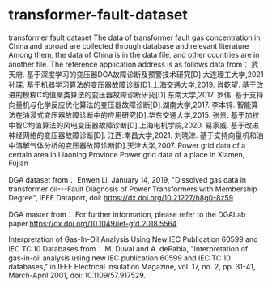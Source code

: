 # transformer-fault-dataset
transformer fault dataset
The data of transformer fault gas concentration in China and abroad are collected through database and relevant literature
Among them, the data of China is in the data file, and other countries are in another file. The reference application address is as follows
data from：
 武天府. 基于深度学习的变压器DGA故障诊断及预警技术研究[D].大连理工大学,2021
 孙琛. 基于机器学习算法的变压器故障诊断[D].上海交通大学,2019.
 肖乾望. 基于改进的模糊C均值聚类算法的变压器故障诊断研究[D].东南大学,2017.
 罗伟. 基于支持向量机与化学反应优化算法的变压器故障诊断[D].湖南大学,2017.
 李本锌. 智能算法在油浸式变压器故障诊断中的应用研究[D].华东交通大学,2015.
 张贵. 基于加权中智C均值算法的风电变压器故障诊断[D].上海电机学院,2020.
 易家威. 基于改进神经网络的变压器故障诊断[D]. 江西:南昌大学,2021.
 刘晓津. 基于支持向量机和油中溶解气体分析的变压器故障诊断[D].天津大学,2007.
 Power grid data of a certain area in Liaoning Province
 Power grid data of a place in Xiamen, Fujian

DGA dataset from：
Enwen Li, January 14, 2019, "Dissolved gas data in transformer oil---Fault Diagnosis of Power Transformers with Membership Degree", IEEE Dataport, doi: https://dx.doi.org/10.21227/h8g0-8z59.

DGA master from：
For further information, please refer to the DGALab paper.https://dx.doi.org/10.1049/iet-gtd.2018.5564

Interpretation of Gas-In-Oil Analysis Using New IEC Publication 60599 and IEC TC 10 Databases from：
M. Duval and A. dePabla, "Interpretation of gas-in-oil analysis using new IEC publication 60599 and IEC TC 10 databases," in IEEE Electrical Insulation Magazine, vol. 17, no. 2, pp. 31-41, March-April 2001, doi: 10.1109/57.917529.
